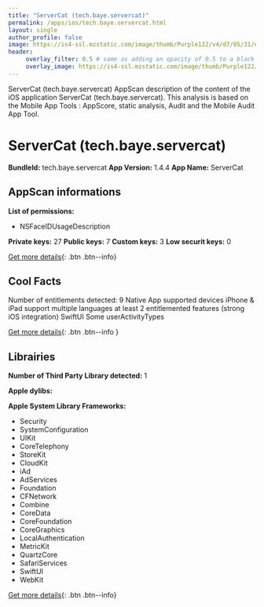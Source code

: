 ```yaml
---
title: "ServerCat (tech.baye.servercat)"
permalink: /apps/ios/tech.baye.servercat.html
layout: single
author_profile: false
image: https://is4-ssl.mzstatic.com/image/thumb/Purple122/v4/d7/05/31/d7053103-1960-1248-aa0f-80e3d36764f9/AppIcon-0-1x_U007emarketing-0-7-0-85-220.png/512x512bb.jpg
header: 
     overlay_filter: 0.5 # same as adding an opacity of 0.5 to a black background
     overlay_image: https://is4-ssl.mzstatic.com/image/thumb/Purple122/v4/d7/05/31/d7053103-1960-1248-aa0f-80e3d36764f9/AppIcon-0-1x_U007emarketing-0-7-0-85-220.png/512x512bb.jpg
---
```

ServerCat (tech.baye.servercat) AppScan description of the content of the iOS application ServerCat (tech.baye.servercat). This analysis is based on the Mobile App Tools : AppScore, static analysis, Audit and the Mobile Audit App Tool.

# ServerCat (tech.baye.servercat)

**BundleId:** tech.baye.servercat
**App Version:** 1.4.4
**App Name:** ServerCat


## AppScan informations 

**List of permissions:** 
- NSFaceIDUsageDescription
  
  
**Private keys:** 27
**Public keys:** 7
**Custom keys:** 3
**Low securit keys:** 0
  
[Get more details](/pricing.html){: .btn .btn--info}

## Cool Facts

Number of entitlements detected: 9
Native App
supported devices iPhone & iPad
support multiple languages
at least 2 entitlemented features (strong iOS integration)
SwiftUI
Some userActivityTypes
  
[Get more details](/pricing.html){: .btn .btn--info }

## Librairies 
**Number of Third Party Library detected:** 1


**Apple dylibs:**


**Apple System Library Frameworks:**
- Security
- SystemConfiguration
- UIKit
- CoreTelephony
- StoreKit
- CloudKit
- iAd
- AdServices
- Foundation
- CFNetwork
- Combine
- CoreData
- CoreFoundation
- CoreGraphics
- LocalAuthentication
- MetricKit
- QuartzCore
- SafariServices
- SwiftUI
- WebKit


  
[Get more details](/pricing.html){: .btn .btn--info}

